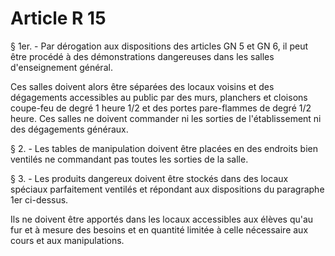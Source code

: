 # Article R 15

§ 1er. - Par dérogation aux dispositions des articles GN 5 et GN 6, il peut être procédé à des démonstrations dangereuses dans les salles d'enseignement général.

Ces salles doivent alors être séparées des locaux voisins et des dégagements accessibles au public par des murs, planchers et cloisons coupe-feu de degré 1 heure 1/2 et des portes pare-flammes de degré 1/2 heure. Ces salles ne doivent commander ni les sorties de l'établissement ni des dégagements généraux.

§ 2. - Les tables de manipulation doivent être placées en des endroits bien ventilés ne commandant pas toutes les sorties de la salle.

§ 3. - Les produits dangereux doivent être stockés dans des locaux spéciaux parfaitement ventilés et répondant aux dispositions du paragraphe 1er ci-dessus.

Ils ne doivent être apportés dans les locaux accessibles aux élèves qu'au fur et à mesure des besoins et en quantité limitée à celle nécessaire aux cours et aux manipulations.
